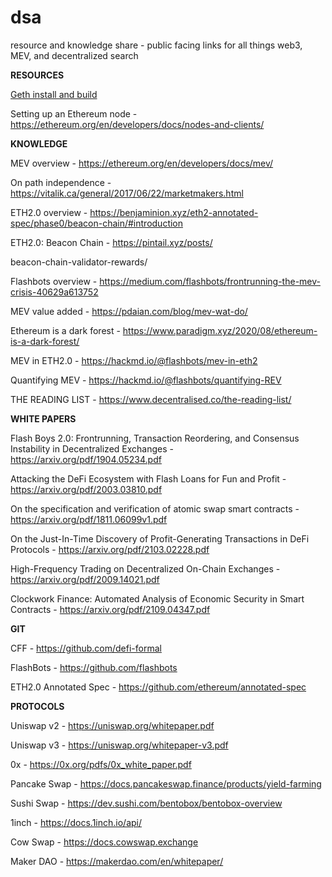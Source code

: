 # dsa
resource and knowledge share - public facing links for all things web3, MEV, and decentralized search

**RESOURCES**

[Geth install and build](https://geth.ethereum.org/docs/getting-started)

Setting up an Ethereum node - https://ethereum.org/en/developers/docs/nodes-and-clients/

**KNOWLEDGE** 

MEV overview - https://ethereum.org/en/developers/docs/mev/

On path independence - https://vitalik.ca/general/2017/06/22/marketmakers.html

ETH2.0 overview - https://benjaminion.xyz/eth2-annotated-spec/phase0/beacon-chain/#introduction

ETH2.0: Beacon Chain - https://pintail.xyz/posts/

beacon-chain-validator-rewards/

Flashbots overview - https://medium.com/flashbots/frontrunning-the-mev-crisis-40629a613752

MEV value added - https://pdaian.com/blog/mev-wat-do/

Ethereum is a dark forest - https://www.paradigm.xyz/2020/08/ethereum-is-a-dark-forest/

MEV in ETH2.0 - https://hackmd.io/@flashbots/mev-in-eth2

Quantifying MEV - https://hackmd.io/@flashbots/quantifying-REV

THE READING LIST - https://www.decentralised.co/the-reading-list/


**WHITE PAPERS**

Flash Boys 2.0: Frontrunning, Transaction Reordering, and Consensus Instability in Decentralized Exchanges - https://arxiv.org/pdf/1904.05234.pdf

Attacking the DeFi Ecosystem with Flash Loans for Fun and Profit - https://arxiv.org/pdf/2003.03810.pdf

On the specification and verification of atomic swap smart contracts - https://arxiv.org/pdf/1811.06099v1.pdf

On the Just-In-Time Discovery of Profit-Generating Transactions in DeFi Protocols - https://arxiv.org/pdf/2103.02228.pdf

High-Frequency Trading on Decentralized On-Chain Exchanges - https://arxiv.org/pdf/2009.14021.pdf

Clockwork Finance: Automated Analysis of Economic Security in Smart Contracts - https://arxiv.org/pdf/2109.04347.pdf

**GIT**

CFF - https://github.com/defi-formal

FlashBots - https://github.com/flashbots

ETH2.0 Annotated Spec - https://github.com/ethereum/annotated-spec

**PROTOCOLS**

Uniswap v2 - https://uniswap.org/whitepaper.pdf

Uniswap v3 - https://uniswap.org/whitepaper-v3.pdf

0x - https://0x.org/pdfs/0x_white_paper.pdf

Pancake Swap - https://docs.pancakeswap.finance/products/yield-farming

Sushi Swap - https://dev.sushi.com/bentobox/bentobox-overview

1inch - https://docs.1inch.io/api/

Cow Swap - https://docs.cowswap.exchange

Maker DAO - https://makerdao.com/en/whitepaper/
